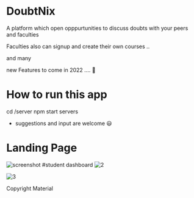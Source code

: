 # DoubtNix 

A platform which open opppurtunities to discuss doubts with your peers and faculties 

Faculties also can signup and create their own courses .. 

and many 

new Features to come in 2022 .... 🚀

# How to run this app 

cd /server 
npm start servers

* suggestions and input are welcome 😃

# Landing Page
![screenshot](https://user-images.githubusercontent.com/90547108/179741406-604e36f9-4116-4990-9ed5-e493a3bb17f4.png)
#student dashboard 
![2](https://user-images.githubusercontent.com/90547108/179741851-958eef7f-065d-4bb2-ab34-abfef37ea2b7.png)

![3](https://user-images.githubusercontent.com/90547108/179741520-32d979a3-c32c-4107-8718-63794e704119.png)

Copyright Material 
